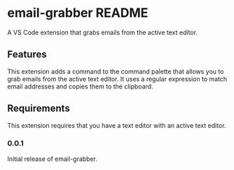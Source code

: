 # email-grabber README

A VS Code extension that grabs emails from the active text editor.

## Features

This extension adds a command to the command palette that allows you to grab emails from the active text editor. It uses a regular expression to match email addresses and copies them to the clipboard.

## Requirements

This extension requires that you have a text editor with an active text editor.

### 0.0.1

Initial release of email-grabber.
